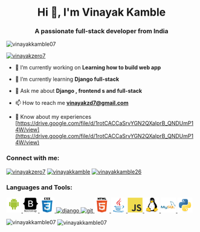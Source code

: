<h1 align="center">Hi 👋, I'm Vinayak Kamble</h1>
<h3 align="center">A passionate full-stack developer from India</h3>
<img
  align="right"
  width="400"
  src="https://www.aalpha.net/wp-content/uploads/2020/12/full-stack-development.gif"
  alt=""
/>


<p align="left"> <img src="https://komarev.com/ghpvc/?username=vinayakkamble07&label=Profile%20views&color=0e75b6&style=flat" alt="vinayakkamble07" /> </p>

<p align="left"> <a href="https://twitter.com/vinayakzero7" target="blank"><img src="https://img.shields.io/twitter/follow/vinayakzero7?logo=twitter&style=for-the-badge" alt="vinayakzero7" /></a> </p>

- 🔭 I’m currently working on **Learning how to build web app**

- 🌱 I’m currently learning **Django full-stack**

- 💬 Ask me about **Django , frontend s and full-stack**

- 📫 How to reach me **vinayakzd7@gmail.com**

- 📄 Know about my experiences [https://drive.google.com/file/d/1rotCACCaSrvYGN2QXalprB_QNDUmP14W/view](https://drive.google.com/file/d/1rotCACCaSrvYGN2QXalprB_QNDUmP14W/view)

<h3 align="left">Connect with me:</h3>
<p align="left">
<a href="https://twitter.com/vinayakzero7" target="blank"><img align="center" src="https://raw.githubusercontent.com/rahuldkjain/github-profile-readme-generator/master/src/images/icons/Social/twitter.svg" alt="vinayakzero7" height="30" width="40" /></a>
<a href="https://linkedin.com/in/vinayakkamble" target="blank"><img align="center" src="https://raw.githubusercontent.com/rahuldkjain/github-profile-readme-generator/master/src/images/icons/Social/linked-in-alt.svg" alt="vinayakkamble" height="30" width="40" /></a>
<a href="https://www.hackerrank.com/vinayakkamble26" target="blank"><img align="center" src="https://raw.githubusercontent.com/rahuldkjain/github-profile-readme-generator/master/src/images/icons/Social/hackerrank.svg" alt="vinayakkamble26" height="30" width="40" /></a>
</p>

<h3 align="left">Languages and Tools:</h3>
<p align="left"> <a href="https://developer.android.com" target="_blank" rel="noreferrer"> <img src="https://raw.githubusercontent.com/devicons/devicon/master/icons/android/android-original-wordmark.svg" alt="android" width="40" height="40"/> </a> <a href="https://getbootstrap.com" target="_blank" rel="noreferrer"> <img src="https://raw.githubusercontent.com/devicons/devicon/master/icons/bootstrap/bootstrap-plain-wordmark.svg" alt="bootstrap" width="40" height="40"/> </a> <a href="https://www.w3schools.com/css/" target="_blank" rel="noreferrer"> <img src="https://raw.githubusercontent.com/devicons/devicon/master/icons/css3/css3-original-wordmark.svg" alt="css3" width="40" height="40"/> </a> <a href="https://www.djangoproject.com/" target="_blank" rel="noreferrer"> <img src="https://cdn.worldvectorlogo.com/logos/django.svg" alt="django" width="40" height="40"/> </a> <a href="https://git-scm.com/" target="_blank" rel="noreferrer"> <img src="https://www.vectorlogo.zone/logos/git-scm/git-scm-icon.svg" alt="git" width="40" height="40"/> </a> <a href="https://www.w3.org/html/" target="_blank" rel="noreferrer"> <img src="https://raw.githubusercontent.com/devicons/devicon/master/icons/html5/html5-original-wordmark.svg" alt="html5" width="40" height="40"/> </a> <a href="https://www.java.com" target="_blank" rel="noreferrer"> <img src="https://raw.githubusercontent.com/devicons/devicon/master/icons/java/java-original.svg" alt="java" width="40" height="40"/> </a> <a href="https://developer.mozilla.org/en-US/docs/Web/JavaScript" target="_blank" rel="noreferrer"> <img src="https://raw.githubusercontent.com/devicons/devicon/master/icons/javascript/javascript-original.svg" alt="javascript" width="40" height="40"/> </a> <a href="https://www.linux.org/" target="_blank" rel="noreferrer"> <img src="https://raw.githubusercontent.com/devicons/devicon/master/icons/linux/linux-original.svg" alt="linux" width="40" height="40"/> </a> <a href="https://www.mysql.com/" target="_blank" rel="noreferrer"> <img src="https://raw.githubusercontent.com/devicons/devicon/master/icons/mysql/mysql-original-wordmark.svg" alt="mysql" width="40" height="40"/> </a> <a href="https://www.python.org" target="_blank" rel="noreferrer"> <img src="https://raw.githubusercontent.com/devicons/devicon/master/icons/python/python-original.svg" alt="python" width="40" height="40"/> </a> </p>

<p><img align="left" src="https://github-readme-stats.vercel.app/api/top-langs?username=vinayakkamble07&show_icons=true&locale=en&layout=compact" alt="vinayakkamble07" /></p>

<p>&nbsp;<img align="center" src="https://github-readme-stats.vercel.app/api?username=vinayakkamble07&show_icons=true&locale=en" alt="vinayakkamble07" /></p>
